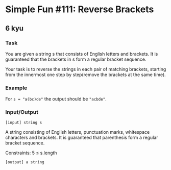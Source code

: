 # Simple Fun #111: Reverse Brackets
## 6 kyu

### Task

You are given a string s that consists of English letters and brackets. It is guaranteed that the brackets in s form a regular bracket sequence.

Your task is to reverse the strings in each pair of matching brackets, starting from the innermost one step by step(remove the brackets at the same time).

### Example

For `s = "a(bc)de"` the output should be `"acbde"`.

### Input/Output
```
[input] string s
```
A string consisting of English letters, punctuation marks, whitespace characters and brackets. It is guaranteed that parenthesis form a regular bracket sequence.

Constraints: 5 ≤ s.length
```
[output] a string
```
